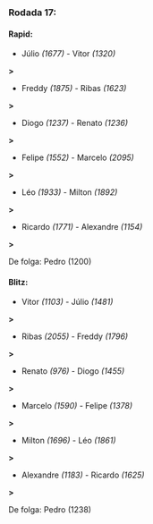 ### Rodada 17:

#### Rapid:

* Júlio *(1677)*     -     Vitor *(1320)*

 **>** 
* Freddy *(1875)*     -     Ribas *(1623)*

 **>** 
* Diogo *(1237)*     -     Renato *(1236)*

 **>** 
* Felipe *(1552)*     -     Marcelo *(2095)*

 **>** 
* Léo *(1933)*     -     Milton *(1892)*

 **>** 
* Ricardo *(1771)*     -     Alexandre *(1154)*

 **>** 

De folga: Pedro (1200)

#### Blitz:

* Vitor *(1103)*     -     Júlio *(1481)*

 **>** 
* Ribas *(2055)*     -     Freddy *(1796)*

 **>** 
* Renato *(976)*     -     Diogo *(1455)*

 **>** 
* Marcelo *(1590)*     -     Felipe *(1378)*

 **>** 
* Milton *(1696)*     -     Léo *(1861)*

 **>** 
* Alexandre *(1183)*     -     Ricardo *(1625)*

 **>** 

De folga: Pedro (1238)


